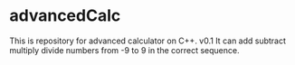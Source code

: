 # advancedCalc
This is repository for advanced calculator on C++.
v0.1 It can add subtract multiply divide numbers from -9 to 9 in the correct sequence.
